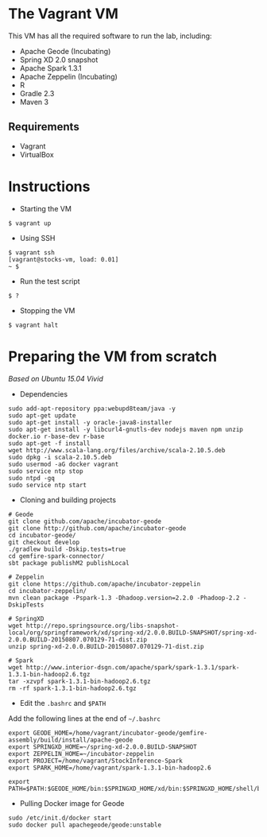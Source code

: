 # The Vagrant VM

This VM has all the required software to run the lab, including:

* Apache Geode (Incubating)
* Spring XD 2.0 snapshot
* Apache Spark 1.3.1
* Apache Zeppelin (Incubating)
* R
* Gradle 2.3
* Maven 3

## Requirements

* Vagrant
* VirtualBox

# Instructions

* Starting the VM
```
$ vagrant up
```

* Using SSH
```
$ vagrant ssh
[vagrant@stocks-vm, load: 0.01]
~ $
```
* Run the test script

```
$ ?
```
* Stopping the VM

```
$ vagrant halt
```

# Preparing the VM from scratch

*Based on Ubuntu 15.04 Vivid*

* Dependencies

```
sudo add-apt-repository ppa:webupd8team/java -y
sudo apt-get update
sudo apt-get install -y oracle-java8-installer
sudo apt-get install -y libcurl4-gnutls-dev nodejs maven npm unzip docker.io r-base-dev r-base
sudo apt-get -f install
wget http://www.scala-lang.org/files/archive/scala-2.10.5.deb
sudo dpkg -i scala-2.10.5.deb
sudo usermod -aG docker vagrant
sudo service ntp stop
sudo ntpd -gq
sudo service ntp start
```
* Cloning and building projects

```
# Geode
git clone github.com/apache/incubator-geode
git clone http://github.com/apache/incubator-geode
cd incubator-geode/
git checkout develop
./gradlew build -Dskip.tests=true
cd gemfire-spark-connector/
sbt package publishM2 publishLocal
```

```
# Zeppelin
git clone https://github.com/apache/incubator-zeppelin
cd incubator-zeppelin/
mvn clean package -Pspark-1.3 -Dhadoop.version=2.2.0 -Phadoop-2.2 -DskipTests
```

```
# SpringXD
wget http://repo.springsource.org/libs-snapshot-local/org/springframework/xd/spring-xd/2.0.0.BUILD-SNAPSHOT/spring-xd-2.0.0.BUILD-20150807.070129-71-dist.zip
unzip spring-xd-2.0.0.BUILD-20150807.070129-71-dist.zip
```

```
# Spark
wget http://www.interior-dsgn.com/apache/spark/spark-1.3.1/spark-1.3.1-bin-hadoop2.6.tgz
tar -xzvpf spark-1.3.1-bin-hadoop2.6.tgz
rm -rf spark-1.3.1-bin-hadoop2.6.tgz
```

* Edit the `.bashrc` and `$PATH`

Add the following lines at the end of `~/.bashrc`

```
export GEODE_HOME=/home/vagrant/incubator-geode/gemfire-assembly/build/install/apache-geode
export SPRINGXD_HOME=~/spring-xd-2.0.0.BUILD-SNAPSHOT
export ZEPPELIN_HOME=~/incubator-zeppelin
export PROJECT=/home/vagrant/StockInference-Spark
export SPARK_HOME=/home/vagrant/spark-1.3.1-bin-hadoop2.6

export PATH=$PATH:$GEODE_HOME/bin:$SPRINGXD_HOME/xd/bin:$SPRINGXD_HOME/shell/bin:$ZEPPELIN_HOME/bin:$SPARK_HOME/bin
```

* Pulling Docker image for Geode

```
sudo /etc/init.d/docker start
sudo docker pull apachegeode/geode:unstable
```

